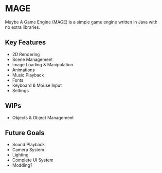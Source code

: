 # MAGE
Maybe A Game Engine (MAGE) is a simple game engine written in Java with no extra libraries.
## Key Features
- 2D Rendering
- Scene Management
- Image Loading & Manipulation
- Animations
- Music Playback
- Fonts
- Keyboard & Mouse Input
- Settings
## WIPs
- Objects & Object Management
## Future Goals
- Sound Playback
- Camera System
- Lighting
- Complete UI System
- Modding?
